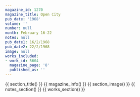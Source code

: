```yaml
---
magazine_id: 1270
magazine_title: Open City
pub_date: '1968'
volume: ''
number: null
month: February 16-22
notes: null
pub_date1: 16/2/1968
pub_date2: 22/2/1968
image: null
works_included:
- work_id: 5604
  magazine_page: '8'
  published_as: ''
---
```


{{ section_title() }}
{{ magazine_info() }}
{{ section_image() }}
{{ notes_section() }}
{{ works_section() }}

